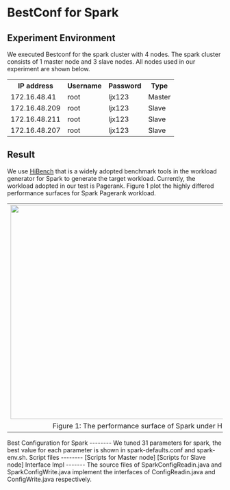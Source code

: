 BestConf for Spark
======================
Experiment Environment
-----------
We executed Bestconf for the spark cluster with 4 nodes. The spark cluster consists of 1 master node and 3 slave nodes. All nodes used in our experiment are shown below.
<div>
    <table border="0">
      <tr>
        <th>IP address</th>
        <th>Username</th>
        <th>Password</th>
        <th>Type</th>
      </tr>
      <tr>
        <td>172.16.48.41</td>
        <td>root</td>
        <td>ljx123</td>
        <td>Master</td>
      </tr>
      <tr>
        <td>172.16.48.209</td>
        <td>root</td>
        <td>ljx123</td>
        <td>Slave</td>
      </tr>
      <tr>
        <td>172.16.48.211</td>
        <td>root</td>
        <td>ljx123</td>
        <td>Slave</td>
      </tr>
      <tr>
        <td>172.16.48.207</td>
        <td>root</td>
        <td>ljx123</td>
        <td>Slave</td>
      </tr> 
    </table>
</div>

Result
-----------
We use [HiBench](https://github.com/intel-hadoop/HiBench) that is a widely adopted benchmark tools in the workload generator for Spark to generate the target workload. Currently, the workload adopted in our test is Pagerank. Figure 1 plot the highly differed performance surfaces for Spark Pagerank workload.
<table border="0" cellspacing="0" cellpadding="0" frame=void rows=none cols=none rules=none>
<tr border="0">
<td border="0">
<img src="https://github.com/liujianxun-ict/bestconf/blob/master/pics/spark-pagerank.jpg" width = "800" height = "500" align=center />
</td>
</tr>
<tr border="0">
<td border="0" align=center>
Figure 1: The performance surface of Spark under Hibench-Pagerank workload
</td>
</tr>
</table>
Best Configuration for Spark
--------
We tuned 31 parameters for spark, the best value for each parameter is shown in spark-defaults.conf and spark-env.sh.
Script files
--------
[Scripts for Master node]
[Scripts for Slave node]
Interface Impl
-------
The source files of SparkConfigReadin.java and SparkConfigWrite.java implement the interfaces of ConfigReadin.java and ConfigWrite.java respectively.  




